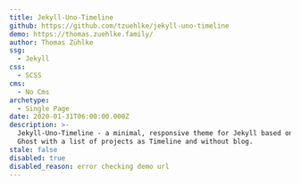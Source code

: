 ```yaml
---
title: Jekyll-Uno-Timeline
github: https://github.com/tzuehlke/jekyll-uno-timeline
demo: https://thomas.zuehlke.family/
author: Thomas Zühlke
ssg:
  - Jekyll
css:
  - SCSS
cms:
  - No Cms
archetype:
  - Single Page
date: 2020-01-31T06:00:00.000Z
description: >-
  Jekyll-Uno-Timeline - a minimal, responsive theme for Jekyll based on Uno for
  Ghost with a list of projects as Timeline and without blog.
stale: false
disabled: true
disabled_reason: error checking demo url
---
```


